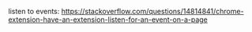listen to events:
https://stackoverflow.com/questions/14814841/chrome-extension-have-an-extension-listen-for-an-event-on-a-page

